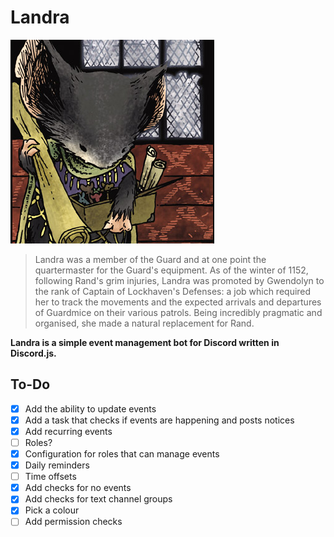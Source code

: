 # Landra
![](landra.png)

> Landra was a member of the Guard and at one point the quartermaster for the Guard's equipment. As of the winter of 1152, following Rand's grim injuries, Landra was promoted by Gwendolyn to the rank of Captain of Lockhaven's Defenses: a job which required her to track the movements and the expected arrivals and departures of Guardmice on their various patrols. Being incredibly pragmatic and organised, she made a natural replacement for Rand.

**Landra is a simple event management bot for Discord written in Discord.js.**

## To-Do
- [x] Add the ability to update events
- [x] Add a task that checks if events are happening and posts notices
- [x] Add recurring events
- [ ] Roles?
- [x] Configuration for roles that can manage events
- [x] Daily reminders
- [ ] Time offsets
- [x] Add checks for no events
- [x] Add checks for text channel groups
- [x] Pick a colour
- [ ] Add permission checks
